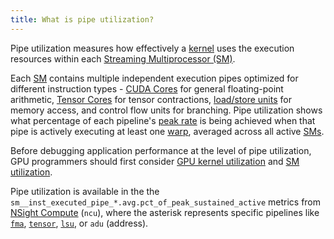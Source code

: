 ```yaml
---
title: What is pipe utilization?
---
```


Pipe utilization measures how effectively a [kernel](https://modal.com/gpu-glossary/device-software/kernel) uses the execution resources within each [Streaming Multiprocessor (SM)](https://modal.com/gpu-glossary/device-hardware/streaming-multiprocessor).

Each [SM](https://modal.com/gpu-glossary/device-hardware/streaming-multiprocessor) contains multiple independent execution pipes optimized for different instruction types - [CUDA Cores](https://modal.com/gpu-glossary/device-hardware/cuda-core) for general floating-point arithmetic, [Tensor Cores](https://modal.com/gpu-glossary/device-hardware/tensor-core#gpu-glossary) for tensor contractions, [load/store units](https://modal.com/gpu-glossary/device-hardware/load-store-unit) for memory access, and control flow units for branching. Pipe utilization shows what percentage of each pipeline's [peak rate](/gpu-glossary/perf/peak-rate) is being achieved when that pipe is actively executing at least one [warp](https://modal.com/gpu-glossary/device-software/warp), averaged across all active [SMs](https://modal.com/gpu-glossary/device-hardware/streaming-multiprocessor).

Before debugging application performance at the level of pipe utilization, GPU programmers should first consider [GPU kernel utilization](https://modal.com/blog/gpu-utilization-guide) and [SM utilization](https://www.notion.so/GPU-Performance-Glossary-2251e7f1694980bd93e4f67a75c6e489?pvs=21).

Pipe utilization is available in the the `sm__inst_executed_pipe_*.avg.pct_of_peak_sustained_active` metrics from [NSight Compute](https://developer.nvidia.com/nsight-compute) (`ncu`), where the asterisk represents specific pipelines like [`fma`](https://modal.com/gpu-glossary/device-hardware/cuda-core), [`tensor`](https://modal.com/gpu-glossary/device-hardware/tensor-core), [`lsu`](https://modal.com/gpu-glossary/device-hardware/load-store-unit), or `adu` (address).
